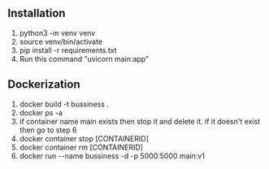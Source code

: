 ## Installation
1. python3 -m venv venv
2. source venv/bin/activate
3. pip install -r requirements.txt
4. Run this command "uvicorn main:app"


## Dockerization
1. docker build -t bussiness .
2. docker ps -a
3. if container name main exists then stop it and delete it.
if it doesn't exist then go to step 6
4. docker container stop [CONTAINERID]
5. docker container rm [CONTAINERID]
6. docker run --name bussiness -d -p 5000:5000 main:v1